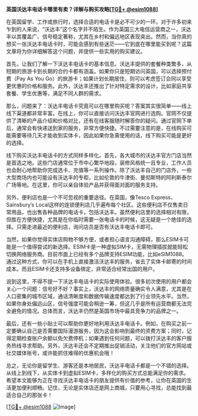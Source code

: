 **英国沃达丰电话卡哪里有卖？详解与购买攻略[[TG💪+ @esim1088](https://t.me/s/esim1088)]**

在英国留学、工作或旅行时，选择合适的电话卡是必不可少的一环。对于许多初来乍到的人来说，“沃达丰”这个名字并不陌生。作为英国三大电信运营商之一，沃达丰以其覆盖广、信号稳定著称，尤其在乡村和偏远地区表现突出。然而，当你真的想买一张沃达丰电话卡时，可能会感到有些迷茫——它到底在哪里能买到呢？这篇文章将为你详细解答这个问题，并提供一些实用的购买建议。

首先，让我们了解一下沃达丰电话卡的基本信息。沃达丰提供的套餐种类繁多，从短期的旅游卡到长期的合约卡都有涵盖。如果你只是短期访问英国，可以选择预付费（Pay As You Go）的旅游卡；如果计划长期居住，则可以考虑签订合同以享受更优惠的价格和服务。此外，沃达丰还推出了针对特定需求的设计，比如家庭共享套餐、学生优惠等，满足不同人群的需求。

那么，问题来了：沃达丰电话卡究竟可以在哪里购买呢？答案其实很简单——线上线下渠道都非常丰富。在线上，你可以直接访问沃达丰官网进行选购。官网不仅提供了清晰的产品介绍和价格对比，还有在线客服随时解答你的疑问。通过官网下单后，通常会有快递送到家的服务，非常方便快捷。不过需要注意的是，在线购买可能需要等待几天才能收到实体卡，因此如果你急需使用的话，线下购买可能是更好的选择。

线下购买沃达丰电话卡的方式同样多样化。首先，各大城市的沃达丰官方门店当然是首选之地。这些门店通常位于市中心繁华地段，装修风格统一且专业，工作人员也会耐心地帮助你完成选卡、充值等一系列操作。除了沃达丰自己的门店外，一些大型商场内也可能设有沃达丰的专柜，比如伦敦的牛津街、曼彻斯特的阿利斯泰尔广场等地。在这里，你可以亲自体验产品并获得面对面的服务支持。

另外，便利店也是一个不可忽视的重要途径。在英国，像Tesco Express、Sainsbury’s Local这样的连锁便利店几乎遍布每个社区。这些便利店不仅售卖日常用品，也出售各种品牌的电话卡，包括沃达丰。虽然便利店里的选择相对有限，但胜在方便快捷，尤其是在你临时需要一张电话卡的时候，这无疑是一个绝佳的选择。只需走进最近的便利店，询问店员是否有沃达丰电话卡即可。

当然，如果你觉得实体店购物不够方便，或者担心语言沟通障碍，那么ESIM卡可能是一个值得尝试的新选择。ESIM卡是一种虚拟SIM卡，无需物理插拔就能轻松切换网络服务商。目前市面上已经有多个品牌支持ESIM功能，比如eSIM1088。通过这种方式，你可以在手机上直接激活沃达丰的服务，省去了实体卡邮寄的时间成本。而且ESIM卡还支持多设备绑定，非常适合经常出国的用户。

说到这里，不得不提一下沃达丰电话卡的实际使用体验。很多初次使用的用户都会关心一个问题：信号好不好？事实上，沃达丰的网络质量确实令人满意，尤其是在人口密集的城市区域，通话清晰度和数据传输速度都达到了行业领先水平。当然，如果你身处偏远山区，信号强度可能会稍逊一筹，但这几乎是所有运营商都无法完全避免的情况。总体而言，沃达丰仍然是英国市场中最具竞争力的品牌之一。

最后，还有一些小贴士可以帮助你更好地利用沃达丰电话卡。例如，在购买之前一定要确认自己是否需要国际漫游服务，因为这会影响到最终的资费方案；同时，记得定期检查账户余额以免欠费停机；如果遇到任何问题，可以拨打沃达丰的客户服务热线寻求帮助。另外，沃达丰还会不定期推出促销活动，关注他们的官方网站或社交媒体账号，或许能抓住难得的优惠机会哦！

总之，无论你是留学生、游客还是本地居民，沃达丰电话卡都是一个不错的选择。从线上到线下，从实体卡到虚拟ESIM卡，多样化的购买方式总能满足你的需求。希望本文能够为正在寻找沃达丰电话卡的朋友提供有价值的参考，让你在英国的生活更加便利顺畅。记住，无论是实体店还是网上商城，只要用心寻找，总能找到最适合自己的那张卡！

[[TG💪+ @esim1088](https://t.me/s/esim1088) ![Image](https://i.postimg.cc/4NQfJmqS/Snipaste-2025-05-13-00-14-12.png)]